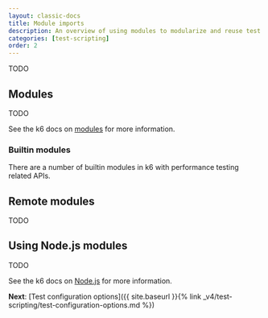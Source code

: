 ```yaml
---
layout: classic-docs
title: Module imports
description: An overview of using modules to modularize and reuse test logic across tests and team members
categories: [test-scripting]
order: 2
---
```


TODO

## Modules
TODO

See the k6 docs on [modules](https://docs.k6.io/docs/modules) for more information.

### Builtin modules
There are a number of builtin modules in k6 with performance testing related APIs.

## Remote modules
TODO

## Using Node.js modules
TODO

See the k6 docs on [Node.js](https://docs.k6.io/docs/modules#section-npm-modules) for more information.

**Next**: [Test configuration options]({{ site.baseurl }}{% link _v4/test-scripting/test-configuration-options.md %})